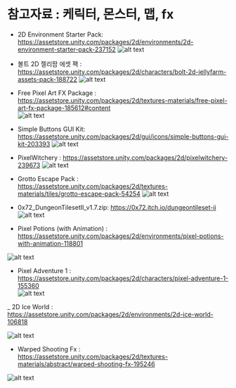 # 참고자료 : 케릭터, 몬스터, 맵, fx

- 2D Environment Starter Pack: https://assetstore.unity.com/packages/2d/environments/2d-environment-starter-pack-237152
![alt text](image.png)

- 볼트 2D 젤리팜 에셋 팩 : https://assetstore.unity.com/packages/2d/characters/bolt-2d-jellyfarm-assets-pack-188722
![alt text](image-1.png)

- Free Pixel Art FX Package : https://assetstore.unity.com/packages/2d/textures-materials/free-pixel-art-fx-package-185612#content  
![alt text](image-2.png)

- Simple Buttons GUI Kit: https://assetstore.unity.com/packages/2d/gui/icons/simple-buttons-gui-kit-203393
![alt text](image-3.png)

- PixelWitchery : https://assetstore.unity.com/packages/2d/pixelwitchery-239673
![alt text](image-4.png)

- Grotto Escape Pack : https://assetstore.unity.com/packages/2d/textures-materials/tiles/grotto-escape-pack-54254
![alt text](image-5.png)

- 0x72_DungeonTilesetII_v1.7.zip:  https://0x72.itch.io/dungeontileset-ii
![alt text](image-7.png)


- Pixel Potions (with Animation) : https://assetstore.unity.com/packages/2d/environments/pixel-potions-with-animation-118801

![alt text](image-8.png)

- Pixel Adventure 1 : https://assetstore.unity.com/packages/2d/characters/pixel-adventure-1-155360  
![alt text](image-9.png)

_ 2D Ice World : https://assetstore.unity.com/packages/2d/environments/2d-ice-world-106818  

![alt text](image-10.png)  

- Warped Shooting Fx : https://assetstore.unity.com/packages/2d/textures-materials/abstract/warped-shooting-fx-195246  

![alt text](image-11.png)